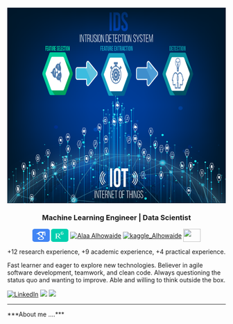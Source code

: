 <p><img src="https://github.com/azalhowaide/azalhowaide/blob/main/2.png" height="450" align="center"/></p>
<p><h3 align="center">Machine Learning Engineer | Data Scientist </h3></p>
<p align="center">
<a href="https://scholar.google.com/citations?hl=en&authuser=1&user=MtM9wbwAAAAJ" target="blank"><img align="center" src="https://github.com/azalhowaide/azalhowaide/blob/main/google_scholar_icon_130918.png" alt="Alaa Alhowaide" height="30" width="40" /></a>
<a href="https://www.researchgate.net/profile/Alaa-Alhowaide" target="blank"><img align="center" src="https://github.com/azalhowaide/azalhowaide/blob/main/researchgate_icon_130843.png" alt="Alaa Alhowaide" height="30" width="40" /></a>
<a href="https://www.linkedin.com/in/alaalhowaide/" target="blank"><img align="center" src="https://image.flaticon.com/icons/png/128/174/174857.png" alt="Alaa Alhowaide" height="30" width="40" /></a>  
<a href="https://www.kaggle.com/azalhowaide" target="blank"><img align="center" src="https://www.vectorlogo.zone/logos/kaggle/kaggle-icon.svg" alt="kaggle_Alhowaide" height="30" width="40" /></a>
<a href = "mailto: azalhowaide@mun.ca"><img align="center" src="https://seeklogo.com/images/G/gmail-new-2020-logo-32DBE11BB4-seeklogo.com.png" height="30" width="40" /></a>
</p>
<p>
+12 research experience, +9 academic experience, +4 practical experience.

Fast learner and eager to explore new technologies. Believer in agile software development, teamwork, and clean code. Always questioning the status quo and wanting to improve. Able and willing to think outside the box.
</p>
<!-- https://github-readme-stats.vercel.app/api?username=DennisHartrampf&show_icons=true -->
<p>
  <a href="https://www.linkedin.com/in/alaalhowaide/"><img src="https://img.shields.io/badge/LinkedIn--_.svg?style=social&logo=linkedin" alt="LinkedIn"></a>
  <a href="#"><img src="https://img.shields.io/badge/Degree-Ph.D.-_.svg?"></a>
  <a href="#"><img src="https://img.shields.io/badge/Interests-Machine Learning, Data Mining, Cybersecurity-_.svg?"></a>
</p>
<hr>
***About me ....***
<h1></h1>




